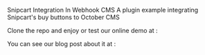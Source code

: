 Snipcart Integration In Webhook CMS
A plugin example integrating Snipcart's buy buttons to October CMS

Clone the repo  and enjoy or test our online demo at :

You can see our blog post about it at :
